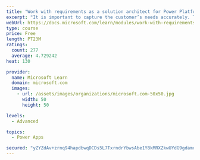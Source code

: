 ```yaml
---
title: "Work with requirements as a solution architect for Power Platform and Dynamics 365"
excerpt: "It is important to capture the customer’s needs accurately. This module explains how to capture requirements and identify functional and non-functional items."
webUrl: https://docs.microsoft.com/learn/modules/work-with-requirements/
type: course
price: Free
length: PT23M
ratings:
  count: 277
  average: 4.729242
heat: 130

provider:
  name: Microsoft Learn
  domain: microsoft.com
  images:
    - url: /assets/images/organizations/microsoft.com-50x50.jpg
      width: 50
      height: 50

levels:
  - Advanced

topics:
  - Power Apps

secured: "yZYZdAv+zrnq94hapdbwqDCDs5L7TxrndrYbwsAbe1Y8kMRXZkwUYdG9gdamqaidbqqswCWx9j2AsPN1Ws3ldutkaF6tbapWQdiRIAo/K/ovwAuLYrVZVzgvosoiBOw+1/gLKGHf/GrBf63r2T8iH3yr/Hvt6K58oBPhdIXanOYPLMVmQzi40ohVM0Mlm0Xm1isXHdFYlWB8IvXirVs8TQ2XTGHot/hHzBh4kpod61PK4j4CwBoOc18TI3LOjKFKLOajmqj6PcydmbFE4ursB434fYUePtS7O8h6QtGuc/8n1si3RBWGgFU5pRoWjEJzpqf40VAEt1cnl8VEo1e2wx91MHKhDiEhrAb80sJCptffiSeoHwa5ZVdJRem4jqGLdcnlAnlysbha74TznU7ZSBKBy/DVS1KorXcIO13HNuA=;RhRr26M0Ge/L+7HmzzaNTw=="
---
```


